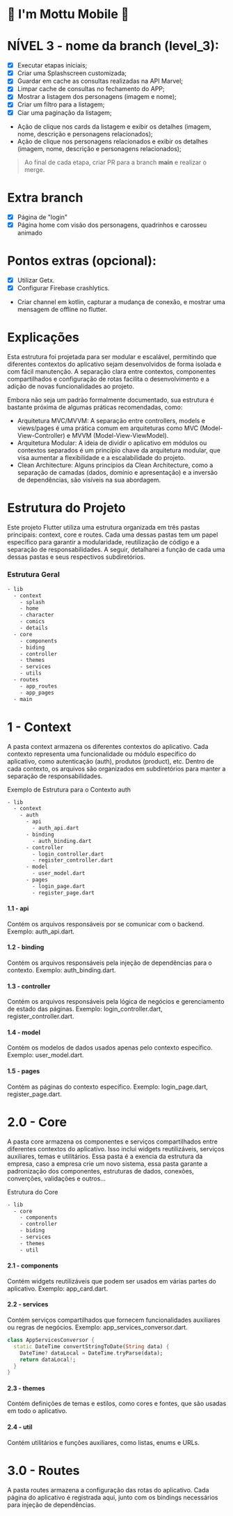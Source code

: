 
# 🛵 I'm Mottu Mobile 🛵

# NÍVEL 3 - nome da branch (level_3):
- [x] Executar etapas iniciais;
- [x] Criar uma Splashscreen customizada;
- [x] Guardar em cache as consultas realizadas na API Marvel;
- [x] Limpar cache de consultas no fechamento do APP;
- [x] Mostrar a listagem dos personagens (imagem e nome);
- [x] Criar um filtro para a listagem;
- [x] Ciar uma paginação da listagem;
- Ação de clique nos cards da listagem e exibir os detalhes (imagem, nome, descrição e personagens relacionados);
- Ação de clique nos personagens relacionados e exibir os detalhes (imagem, nome, descrição e personagens relacionados);

> Ao final de cada etapa, criar PR para a branch **main** e realizar o merge.

# Extra branch
- [x] Página de "login"
- [x] Página home com visão dos personagens, quadrinhos e carosseu animado

# Pontos extras (opcional):
- [x] Utilizar Getx.
- [x] Configurar Firebase crashlytics.
- Criar channel em kotlin, capturar a mudança de conexão, e mostrar uma mensagem de offline no flutter.


# Explicações

Esta estrutura foi projetada para ser modular e escalável, permitindo que diferentes contextos do aplicativo sejam desenvolvidos de forma isolada e com fácil manutenção. A separação clara entre contextos, componentes compartilhados e configuração de rotas facilita o desenvolvimento e a adição de novas funcionalidades ao projeto.

Embora não seja um padrão formalmente documentado, sua estrutura é bastante próxima de algumas práticas recomendadas, como:

- Arquitetura MVC/MVVM: A separação entre controllers, models e views/pages é uma prática comum em arquiteturas como MVC (Model-View-Controller) e MVVM (Model-View-ViewModel).
- Arquitetura Modular: A ideia de dividir o aplicativo em módulos ou contextos separados é um princípio chave da arquitetura modular, que visa aumentar a flexibilidade e a escalabilidade do projeto.
- Clean Architecture: Alguns princípios da Clean Architecture, como a separação de camadas (dados, domínio e apresentação) e a inversão de dependências, são visíveis na sua abordagem.


# Estrutura do Projeto

Este projeto Flutter utiliza uma estrutura organizada em três pastas principais: context, core e routes. Cada uma dessas pastas tem um papel específico para garantir a modularidade, reutilização de código e a separação de responsabilidades. A seguir, detalharei a função de cada uma dessas pastas e seus respectivos subdiretórios.
### Estrutura Geral
```sh
- lib
  - context
    - splash
    - home
    - character
    - comics
    - details
  - core
    - components
    - biding
    - controller
    - themes
    - services
    - utils
  - routes
    - app_routes
    - app_pages
  - main
```

# 1 - Context

A pasta context armazena os diferentes contextos do aplicativo. Cada contexto representa uma funcionalidade ou módulo específico do aplicativo, como autenticação (auth), produtos (product), etc. Dentro de cada contexto, os arquivos são organizados em subdiretórios para manter a separação de responsabilidades.

Exemplo de Estrutura para o Contexto auth  
```sh
- lib
  - context
    - auth
      - api
        - auth_api.dart
      - binding
        - auth_binding.dart
      - controller
        - login_controller.dart
        - register_controller.dart
      - model
        - user_model.dart
      - pages
        - login_page.dart
        - register_page.dart
```
#### 1.1 - api

Contém os arquivos responsáveis por se comunicar com o backend. Exemplo: auth_api.dart.

#### 1.2 - binding

Contém os arquivos responsáveis pela injeção de dependências para o contexto. Exemplo: auth_binding.dart.

#### 1.3 - controller

Contém os arquivos responsáveis pela lógica de negócios e gerenciamento de estado das páginas. Exemplo: login_controller.dart, register_controller.dart.

#### 1.4 - model

Contém os modelos de dados usados apenas pelo contexto específico. Exemplo: user_model.dart.

#### 1.5 - pages

Contém as páginas do contexto específico. Exemplo: login_page.dart, register_page.dart.



# 2.0 - Core

A pasta core armazena os componentes e serviços compartilhados entre diferentes contextos do aplicativo. Isso inclui widgets reutilizáveis, serviços auxiliares, temas e utilitários. Essa pasta é a exencia da estrutura da empresa, caso a empresa crie um novo sistema, essa pasta garante a padronização dos componentes, estruturas de dados, conexões, converções, validações e outros...

Estrutura do Core
```sh
- lib
  - core
    - components
    - controller
    - biding
    - services
    - themes
    - util
```
#### 2.1 - components

Contém widgets reutilizáveis que podem ser usados em várias partes do aplicativo. Exemplo: app_card.dart.

#### 2.2 - services

Contém serviços compartilhados que fornecem funcionalidades auxiliares ou regras de negócios. Exemplo: app_services_conversor.dart.
```dart
class AppServicesConversor {
  static DateTime convertStringToDate(String data) {
    DateTime? dataLocal = DateTime.tryParse(data);
    return dataLocal!;
  }
}
```
#### 2.3 - themes

Contém definições de temas e estilos, como cores e fontes, que são usadas em todo o aplicativo.

#### 2.4 - util

Contém utilitários e funções auxiliares, como listas, enums e URLs.




# 3.0 - Routes

A pasta routes armazena a configuração das rotas do aplicativo. Cada página do aplicativo é registrada aqui, junto com os bindings necessários para injeção de dependências.



